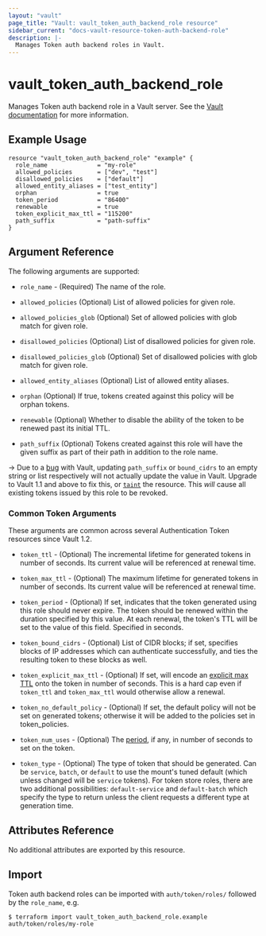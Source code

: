```yaml
---
layout: "vault"
page_title: "Vault: vault_token_auth_backend_role resource"
sidebar_current: "docs-vault-resource-token-auth-backend-role"
description: |-
  Manages Token auth backend roles in Vault.
---
```


# vault\_token\_auth\_backend\_role

Manages Token auth backend role in a Vault server. See the [Vault
documentation](https://www.vaultproject.io/docs/auth/token.html) for more
information.

## Example Usage

```hcl
resource "vault_token_auth_backend_role" "example" {
  role_name              = "my-role"
  allowed_policies       = ["dev", "test"]
  disallowed_policies    = ["default"]
  allowed_entity_aliases = ["test_entity"]
  orphan                 = true
  token_period           = "86400"
  renewable              = true
  token_explicit_max_ttl = "115200"
  path_suffix            = "path-suffix"
}
```

## Argument Reference

The following arguments are supported:

* `role_name` - (Required) The name of the role.

* `allowed_policies` (Optional) List of allowed policies for given role.

* `allowed_policies_glob` (Optional) Set of allowed policies with glob match for given role.

* `disallowed_policies` (Optional) List of disallowed policies for given role.

* `disallowed_policies_glob` (Optional) Set of disallowed policies with glob match for given role.

* `allowed_entity_aliases` (Optional) List of allowed entity aliases.

* `orphan` (Optional) If true, tokens created against this policy will be orphan tokens.

* `renewable` (Optional) Whether to disable the ability of the token to be renewed past its initial TTL.

* `path_suffix` (Optional) Tokens created against this role will have the given suffix as part of their path in addition to the role name.

-> Due to a [bug](https://github.com/hashicorp/vault/issues/6296) with Vault, updating `path_suffix` or `bound_cidrs` to an empty string or list respectively will not actually update the value in Vault. Upgrade to Vault 1.1 and above to fix this, or [`taint`](https://www.terraform.io/docs/commands/taint.html) the resource. This *will* cause all existing tokens issued by this role to be revoked.

### Common Token Arguments

These arguments are common across several Authentication Token resources since Vault 1.2.

* `token_ttl` - (Optional) The incremental lifetime for generated tokens in number of seconds.
  Its current value will be referenced at renewal time.

* `token_max_ttl` - (Optional) The maximum lifetime for generated tokens in number of seconds.
  Its current value will be referenced at renewal time.

* `token_period` - (Optional) If set, indicates that the
  token generated using this role should never expire. The token should be renewed within the
  duration specified by this value. At each renewal, the token's TTL will be set to the
  value of this field. Specified in seconds.

* `token_bound_cidrs` - (Optional) List of CIDR blocks; if set, specifies blocks of IP
  addresses which can authenticate successfully, and ties the resulting token to these blocks
  as well.

* `token_explicit_max_ttl` - (Optional) If set, will encode an
  [explicit max TTL](https://www.vaultproject.io/docs/concepts/tokens.html#token-time-to-live-periodic-tokens-and-explicit-max-ttls)
  onto the token in number of seconds. This is a hard cap even if `token_ttl` and
  `token_max_ttl` would otherwise allow a renewal.

* `token_no_default_policy` - (Optional) If set, the default policy will not be set on
  generated tokens; otherwise it will be added to the policies set in token_policies.

* `token_num_uses` - (Optional) The
  [period](https://www.vaultproject.io/docs/concepts/tokens.html#token-time-to-live-periodic-tokens-and-explicit-max-ttls),
  if any, in number of seconds to set on the token.

* `token_type` - (Optional) The type of token that should be generated. Can be `service`,
  `batch`, or `default` to use the mount's tuned default (which unless changed will be
  `service` tokens). For token store roles, there are two additional possibilities:
  `default-service` and `default-batch` which specify the type to return unless the client
  requests a different type at generation time.

## Attributes Reference

No additional attributes are exported by this resource.

## Import

Token auth backend roles can be imported with `auth/token/roles/` followed by the `role_name`, e.g.

```
$ terraform import vault_token_auth_backend_role.example auth/token/roles/my-role
```
